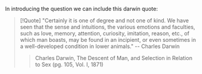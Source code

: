 
In introducing the question we can include this darwin quote: 

>[!Quote]
"Certainly it is one of degree and not one of kind. We have seen that the sense and intuitions, the various emotions and faculties, such as love, memory, attention, curiosity, imitation, reason, etc., of which man boasts, may be found in an incipient, or even sometimes in a well-developed condition in lower animals." -- Charles Darwin 
>
>>Charles Darwin, The Descent of Man, and
Selection in Relation to Sex (pg. 105, Vol. I, 1871)







